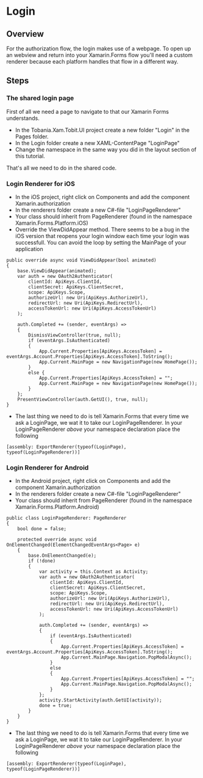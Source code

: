 # Login

## Overview
For the authorization flow, the login makes use of a webpage. To open up an webview and return into your Xamarin.Forms flow you'll need a custom renderer because each platform handles that flow in a different way.

## Steps

### The shared login page
First of all we need a page to navigate to that our Xamarin Forms understands.

- In the Tobania.Xam.Tobit.UI project create a new folder "Login" in the Pages folder.
- In the Login folder create a new XAML-ContentPage "LoginPage"
- Change the namespace in the same way you did in the layout section of this tutorial.

That's all we need to do in the shared code.

### Login Renderer for iOS
- In the iOS project, right click on Components and add the component Xamarin.authorization
- In the renderers folder create a new C#-file "LoginPageRenderer"
- Your class should inherit from PageRenderer (found in the namespace Xamarin.Forms.Platform.iOS)
- Override the ViewDidAppear method. There seems to be a bug in the iOS version that reopens your login window each time your login was successfull. You can avoid the loop by setting the MainPage of your application

```
public override async void ViewDidAppear(bool animated)
{
    base.ViewDidAppear(animated);
    var auth = new OAuth2Authenticator(
        clientId: ApiKeys.ClientId,
        clientSecret: ApiKeys.ClientSecret,
        scope: ApiKeys.Scope,
        authorizeUrl: new Uri(ApiKeys.AuthorizeUrl),
        redirectUrl: new Uri(ApiKeys.RedirectUrl),
        accessTokenUrl: new Uri(ApiKeys.AccessTokenUrl)
    );

    auth.Completed += (sender, eventArgs) =>
    {
        DismissViewController(true, null);
        if (eventArgs.IsAuthenticated)
        {
            App.Current.Properties[ApiKeys.AccessToken] = eventArgs.Account.Properties[ApiKeys.AccessToken].ToString();
            App.Current.MainPage = new NavigationPage(new HomePage());
        }
        else {
            App.Current.Properties[ApiKeys.AccessToken] = "";
            App.Current.MainPage = new NavigationPage(new HomePage());
        }
    };
    PresentViewController(auth.GetUI(), true, null);
}
```

- The last thing we need to do is tell Xamarin.Forms that every time we ask a LoginPage, we wat it to take our LoginPageRenderer. In your LoginPageRenderer *above* your namespace declaration place the following

```
[assembly: ExportRenderer(typeof(LoginPage), typeof(LoginPageRenderer))]
```

### Login Renderer for Android
- In the Android project, right click on Components and add the component Xamarin.authorization
- In the renderers folder create a new C#-file "LoginPageRenderer"
- Your class should inherit from PageRenderer (found in the namespace Xamarin.Forms.Platform.Android)

```
public class LoginPageRenderer: PageRenderer
{
    bool done = false;

    protected override async void OnElementChanged(ElementChangedEventArgs<Page> e)
    {
        base.OnElementChanged(e);
        if (!done)
        {
            var activity = this.Context as Activity;
            var auth = new OAuth2Authenticator(
                clientId: ApiKeys.ClientId,
                clientSecret: ApiKeys.ClientSecret,
                scope: ApiKeys.Scope,
                authorizeUrl: new Uri(ApiKeys.AuthorizeUrl),
                redirectUrl: new Uri(ApiKeys.RedirectUrl),
                accessTokenUrl: new Uri(ApiKeys.AccessTokenUrl)
            );

            auth.Completed += (sender, eventArgs) =>
            {
                if (eventArgs.IsAuthenticated)
                {
                    App.Current.Properties[ApiKeys.AccessToken] = eventArgs.Account.Properties[ApiKeys.AccessToken].ToString();
                    App.Current.MainPage.Navigation.PopModalAsync();
                }
                else
                {
                    App.Current.Properties[ApiKeys.AccessToken] = "";
                    App.Current.MainPage.Navigation.PopModalAsync();
                }
            };
            activity.StartActivity(auth.GetUI(activity));
            done = true;
        }
    }
}
```

- The last thing we need to do is tell Xamarin.Forms that every time we ask a LoginPage, we wat it to take our LoginPageRenderer. In your LoginPageRenderer *above* your namespace declaration place the following

```
[assembly: ExportRenderer(typeof(LoginPage), typeof(LoginPageRenderer))]
```

